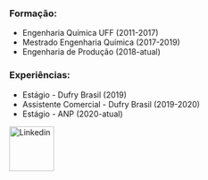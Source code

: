 ### Formação:
- Engenharia Química UFF (2011-2017)
- Mestrado Engenharia Química (2017-2019)
- Engenharia de Produção (2018-atual)

### Experiências:
- Estágio - Dufry Brasil (2019)
- Assistente Comercial - Dufry Brasil (2019-2020)
- Estágio - ANP (2020-atual)

<a href="https://www.linkedin.com/in/isabellafariar/
" target="_blank"><img src="https://cdn2.iconfinder.com/data/icons/simple-social-media-shadow/512/14-512.png" 
alt="Linkedin" width="80" height="80" border="0" /></a>
